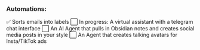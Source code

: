 ### Automations:

✅ Sorts emails into labels 
⬜ In progress: A virtual assistant with a telegram chat interface
⬜ An AI Agent that pulls in Obsidian notes and creates social media posts in your style
⬜ An Agent that creates talking avatars for Insta/TikTok ads
